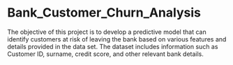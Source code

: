 # Bank_Customer_Churn_Analysis

The objective of this project is to develop a predictive model that can identify customers at risk of leaving the bank based on various features and details provided in the data set. 
The dataset includes information such as Customer ID, surname, credit score, and other relevant bank details. 


